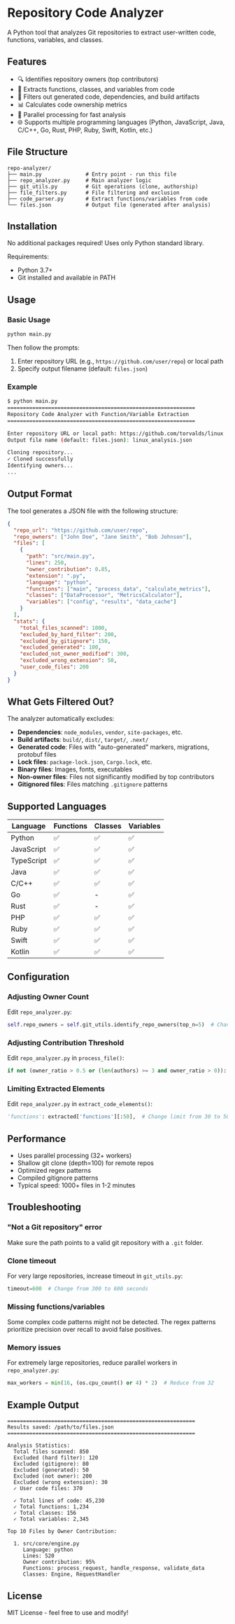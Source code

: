 # Repository Code Analyzer

A Python tool that analyzes Git repositories to extract user-written code, functions, variables, and classes.

## Features

- 🔍 Identifies repository owners (top contributors)
- 📝 Extracts functions, classes, and variables from code
- 🎯 Filters out generated code, dependencies, and build artifacts
- 📊 Calculates code ownership metrics
- 🚀 Parallel processing for fast analysis
- 🌐 Supports multiple programming languages (Python, JavaScript, Java, C/C++, Go, Rust, PHP, Ruby, Swift, Kotlin, etc.)

## File Structure

```
repo-analyzer/
├── main.py              # Entry point - run this file
├── repo_analyzer.py     # Main analyzer logic
├── git_utils.py         # Git operations (clone, authorship)
├── file_filters.py      # File filtering and exclusion
├── code_parser.py       # Extract functions/variables from code
└── files.json           # Output file (generated after analysis)
```

## Installation

No additional packages required! Uses only Python standard library.

Requirements:
- Python 3.7+
- Git installed and available in PATH

## Usage

### Basic Usage

```bash
python main.py
```

Then follow the prompts:
1. Enter repository URL (e.g., `https://github.com/user/repo`) or local path
2. Specify output filename (default: `files.json`)

### Example

```bash
$ python main.py
============================================================
Repository Code Analyzer with Function/Variable Extraction
============================================================

Enter repository URL or local path: https://github.com/torvalds/linux
Output file name (default: files.json): linux_analysis.json

Cloning repository...
✓ Cloned successfully
Identifying owners...
...
```

## Output Format

The tool generates a JSON file with the following structure:

```json
{
  "repo_url": "https://github.com/user/repo",
  "repo_owners": ["John Doe", "Jane Smith", "Bob Johnson"],
  "files": [
    {
      "path": "src/main.py",
      "lines": 250,
      "owner_contribution": 0.85,
      "extension": ".py",
      "language": "python",
      "functions": ["main", "process_data", "calculate_metrics"],
      "classes": ["DataProcessor", "MetricsCalculator"],
      "variables": ["config", "results", "data_cache"]
    }
  ],
  "stats": {
    "total_files_scanned": 1000,
    "excluded_by_hard_filter": 200,
    "excluded_by_gitignore": 150,
    "excluded_generated": 100,
    "excluded_not_owner_modified": 300,
    "excluded_wrong_extension": 50,
    "user_code_files": 200
  }
}
```

## What Gets Filtered Out?

The analyzer automatically excludes:

- **Dependencies**: `node_modules`, `vendor`, `site-packages`, etc.
- **Build artifacts**: `build/`, `dist/`, `target/`, `.next/`
- **Generated code**: Files with "auto-generated" markers, migrations, protobuf files
- **Lock files**: `package-lock.json`, `Cargo.lock`, etc.
- **Binary files**: Images, fonts, executables
- **Non-owner files**: Files not significantly modified by top contributors
- **Gitignored files**: Files matching `.gitignore` patterns

## Supported Languages

| Language   | Functions | Classes | Variables |
|------------|-----------|---------|-----------|
| Python     | ✅        | ✅      | ✅        |
| JavaScript | ✅        | ✅      | ✅        |
| TypeScript | ✅        | ✅      | ✅        |
| Java       | ✅        | ✅      | ✅        |
| C/C++      | ✅        | ✅      | ✅        |
| Go         | ✅        | -       | ✅        |
| Rust       | ✅        | -       | ✅        |
| PHP        | ✅        | ✅      | ✅        |
| Ruby       | ✅        | ✅      | ✅        |
| Swift      | ✅        | ✅      | ✅        |
| Kotlin     | ✅        | ✅      | ✅        |

## Configuration

### Adjusting Owner Count

Edit `repo_analyzer.py`:
```python
self.repo_owners = self.git_utils.identify_repo_owners(top_n=5)  # Change from 3 to 5
```

### Adjusting Contribution Threshold

Edit `repo_analyzer.py` in `process_file()`:
```python
if not (owner_ratio > 0.5 or (len(authors) >= 3 and owner_ratio > 0)):  # Change 0.3 to 0.5
```

### Limiting Extracted Elements

Edit `repo_analyzer.py` in `extract_code_elements()`:
```python
'functions': extracted['functions'][:50],  # Change limit from 30 to 50
```

## Performance

- Uses parallel processing (32+ workers)
- Shallow git clone (depth=100) for remote repos
- Optimized regex patterns
- Compiled gitignore patterns
- Typical speed: 1000+ files in 1-2 minutes

## Troubleshooting

### "Not a Git repository" error
Make sure the path points to a valid git repository with a `.git` folder.

### Clone timeout
For very large repositories, increase timeout in `git_utils.py`:
```python
timeout=600  # Change from 300 to 600 seconds
```

### Missing functions/variables
Some complex code patterns might not be detected. The regex patterns prioritize precision over recall to avoid false positives.

### Memory issues
For extremely large repositories, reduce parallel workers in `repo_analyzer.py`:
```python
max_workers = min(16, (os.cpu_count() or 4) * 2)  # Reduce from 32
```

## Example Output

```
============================================================
Results saved: /path/to/files.json
============================================================

Analysis Statistics:
  Total files scanned: 850
  Excluded (hard filter): 120
  Excluded (gitignore): 80
  Excluded (generated): 50
  Excluded (not owner): 200
  Excluded (wrong extension): 30
  ✓ User code files: 370

  ✓ Total lines of code: 45,230
  ✓ Total functions: 1,234
  ✓ Total classes: 156
  ✓ Total variables: 2,345

Top 10 Files by Owner Contribution:

  1. src/core/engine.py
     Language: python
     Lines: 520
     Owner contribution: 95%
     Functions: process_request, handle_response, validate_data
     Classes: Engine, RequestHandler
```

## License

MIT License - feel free to use and modify!
